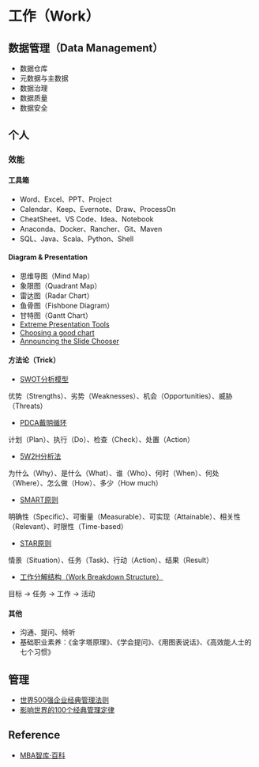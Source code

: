 # 工作（Work）

## 数据管理（Data Management）

- 数据仓库
- 元数据与主数据
- 数据治理
- 数据质量
- 数据安全

## 个人

### 效能

#### 工具箱

- Word、Excel、PPT、Project
- Calendar、Keep、Evernote、Draw、ProcessOn
- CheatSheet、VS Code、Idea、Notebook
- Anaconda、Docker、Rancher、Git、Maven
- SQL、Java、Scala、Python、Shell

#### Diagram & Presentation

- 思维导图（Mind Map）
- 象限图（Quadrant Map）
- 雷达图（Radar Chart）
- 鱼骨图（Fishbone Diagram）
- 甘特图（Gantt Chart）
- [Extreme Presentation Tools](https://extremepresentation.typepad.com/blog/tools.html)
- [Choosing a good chart](https://extremepresentation.typepad.com/blog/2006/09/choosing_a_good.html)
- [Announcing the Slide Chooser](https://extremepresentation.typepad.com/blog/2015/01/announcing-the-slide-chooser.html)

#### 方法论（Trick）

- [SWOT分析模型](https://wiki.mbalib.com/wiki/SWOT)

优势（Strengths）、劣势（Weaknesses）、机会（Opportunities）、威胁（Threats）

- [PDCA戴明循环](https://wiki.mbalib.com/wiki/PDCA)

计划（Plan）、执行（Do）、检查（Check）、处置（Action）

- [5W2H分析法](https://wiki.mbalib.com/wiki/5W2H)

为什么（Why）、是什么（What）、谁（Who）、何时（When）、何处（Where）、怎么做（How）、多少（How much）

- [SMART原则](https://wiki.mbalib.com/wiki/SMART%E5%8E%9F%E5%88%99)

明确性（Specific）、可衡量（Measurable）、可实现（Attainable）、相关性（Relevant）、时限性（Time-based）

- [STAR原则](https://wiki.mbalib.com/wiki/STAR%E5%8E%9F%E5%88%99)

情景（Situation）、任务（Task)、行动（Action）、结果（Result）

- [工作分解结构（Work Breakdown Structure）](https://wiki.mbalib.com/wiki/WBS)

目标 → 任务 → 工作 → 活动

#### 其他

- 沟通、提问、倾听
- 基础职业素养：《金字塔原理》、《学会提问》、《用图表说话》、《高效能人士的七个习惯》

## 管理

- [世界500强企业经典管理法则](https://wiki.mbalib.com/wiki/%E4%B8%96%E7%95%8C500%E5%BC%BA%E4%BC%81%E4%B8%9A%E7%BB%8F%E5%85%B8%E7%AE%A1%E7%90%86%E6%B3%95%E5%88%99)
- [影响世界的100个经典管理定律](https://wiki.mbalib.com/wiki/%E5%BD%B1%E5%93%8D%E4%B8%96%E7%95%8C%E7%9A%84100%E4%B8%AA%E7%BB%8F%E5%85%B8%E7%AE%A1%E7%90%86%E5%AE%9A%E5%BE%8B)

## Reference

* [MBA智库·百科](https://wiki.mbalib.com)